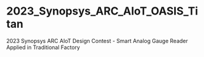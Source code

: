 # 2023_Synopsys_ARC_AIoT_OASIS_Titan
2023 Synopsys ARC AIoT Design Contest - Smart Analog Gauge Reader Applied in Traditional Factory
